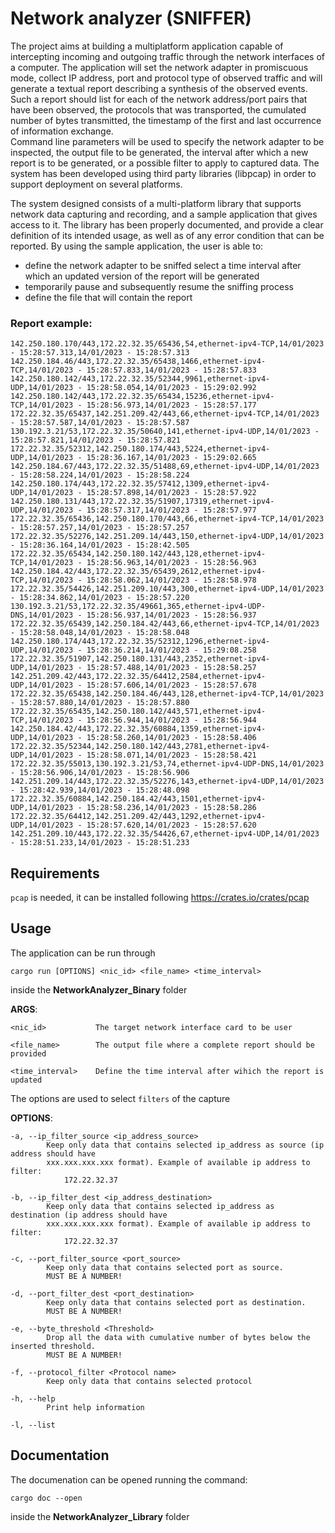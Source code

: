 # Network analyzer (SNIFFER)

The project aims at building a multiplatform application capable of intercepting incoming and outgoing traffic through the network interfaces of a computer. The application will set the network adapter in promiscuous mode, collect IP address, port and protocol type of observed traffic and will generate a textual report describing a synthesis of the observed events.<br>
Such a report should list for each of the network address/port pairs that have been observed, the protocols that was transported, the cumulated number of bytes transmitted, the timestamp of the first and last occurrence of information exchange.<br>
Command line parameters will be used to specify the network adapter to be inspected, the output file to be generated, the interval after which a new report is to be generated, or a possible filter to apply to captured data.
The system has been developed using third party libraries (libpcap) in order to support deployment on several platforms.


The system  designed consists of a multi-platform library that supports network data capturing and recording, and a sample application that gives access to it.
The library has been properly documented, and provide a clear definition of its intended usage, as well as of any error condition that can be reported.
By using the sample application, the user is able to:
* define the network adapter to be sniffed
select a time interval after which an updated version of the report will be generated
* temporarily pause and subsequently resume the sniffing process
* define the file that will contain the report


### Report example:
```csv
142.250.180.170/443,172.22.32.35/65436,54,ethernet-ipv4-TCP,14/01/2023 - 15:28:57.313,14/01/2023 - 15:28:57.313
142.250.184.46/443,172.22.32.35/65438,1466,ethernet-ipv4-TCP,14/01/2023 - 15:28:57.833,14/01/2023 - 15:28:57.833
142.250.180.142/443,172.22.32.35/52344,9961,ethernet-ipv4-UDP,14/01/2023 - 15:28:58.054,14/01/2023 - 15:29:02.992
142.250.180.142/443,172.22.32.35/65434,15236,ethernet-ipv4-TCP,14/01/2023 - 15:28:56.973,14/01/2023 - 15:28:57.177
172.22.32.35/65437,142.251.209.42/443,66,ethernet-ipv4-TCP,14/01/2023 - 15:28:57.587,14/01/2023 - 15:28:57.587
130.192.3.21/53,172.22.32.35/50640,141,ethernet-ipv4-UDP,14/01/2023 - 15:28:57.821,14/01/2023 - 15:28:57.821
172.22.32.35/52312,142.250.180.174/443,5224,ethernet-ipv4-UDP,14/01/2023 - 15:28:36.167,14/01/2023 - 15:29:02.665
142.250.184.67/443,172.22.32.35/51488,69,ethernet-ipv4-UDP,14/01/2023 - 15:28:58.224,14/01/2023 - 15:28:58.224
142.250.180.174/443,172.22.32.35/57412,1309,ethernet-ipv4-UDP,14/01/2023 - 15:28:57.898,14/01/2023 - 15:28:57.922
142.250.180.131/443,172.22.32.35/51907,17319,ethernet-ipv4-UDP,14/01/2023 - 15:28:57.317,14/01/2023 - 15:28:57.977
172.22.32.35/65436,142.250.180.170/443,66,ethernet-ipv4-TCP,14/01/2023 - 15:28:57.257,14/01/2023 - 15:28:57.257
172.22.32.35/52276,142.251.209.14/443,150,ethernet-ipv4-UDP,14/01/2023 - 15:28:36.164,14/01/2023 - 15:28:42.505
172.22.32.35/65434,142.250.180.142/443,128,ethernet-ipv4-TCP,14/01/2023 - 15:28:56.963,14/01/2023 - 15:28:56.963
142.250.184.42/443,172.22.32.35/65439,2612,ethernet-ipv4-TCP,14/01/2023 - 15:28:58.062,14/01/2023 - 15:28:58.978
172.22.32.35/54426,142.251.209.10/443,300,ethernet-ipv4-UDP,14/01/2023 - 15:28:34.862,14/01/2023 - 15:28:57.220
130.192.3.21/53,172.22.32.35/49661,365,ethernet-ipv4-UDP-DNS,14/01/2023 - 15:28:56.937,14/01/2023 - 15:28:56.937
172.22.32.35/65439,142.250.184.42/443,66,ethernet-ipv4-TCP,14/01/2023 - 15:28:58.048,14/01/2023 - 15:28:58.048
142.250.180.174/443,172.22.32.35/52312,1296,ethernet-ipv4-UDP,14/01/2023 - 15:28:36.214,14/01/2023 - 15:29:08.258
172.22.32.35/51907,142.250.180.131/443,2352,ethernet-ipv4-UDP,14/01/2023 - 15:28:57.488,14/01/2023 - 15:28:58.257
142.251.209.42/443,172.22.32.35/64412,2584,ethernet-ipv4-UDP,14/01/2023 - 15:28:57.606,14/01/2023 - 15:28:57.678
172.22.32.35/65438,142.250.184.46/443,128,ethernet-ipv4-TCP,14/01/2023 - 15:28:57.880,14/01/2023 - 15:28:57.880
172.22.32.35/65435,142.250.180.142/443,571,ethernet-ipv4-TCP,14/01/2023 - 15:28:56.944,14/01/2023 - 15:28:56.944
142.250.184.42/443,172.22.32.35/60884,1359,ethernet-ipv4-UDP,14/01/2023 - 15:28:58.260,14/01/2023 - 15:28:58.406
172.22.32.35/52344,142.250.180.142/443,2781,ethernet-ipv4-UDP,14/01/2023 - 15:28:58.071,14/01/2023 - 15:28:58.421
172.22.32.35/55013,130.192.3.21/53,74,ethernet-ipv4-UDP-DNS,14/01/2023 - 15:28:56.906,14/01/2023 - 15:28:56.906
142.251.209.14/443,172.22.32.35/52276,143,ethernet-ipv4-UDP,14/01/2023 - 15:28:42.939,14/01/2023 - 15:28:48.098
172.22.32.35/60884,142.250.184.42/443,1501,ethernet-ipv4-UDP,14/01/2023 - 15:28:58.236,14/01/2023 - 15:28:58.286
172.22.32.35/64412,142.251.209.42/443,1292,ethernet-ipv4-UDP,14/01/2023 - 15:28:57.620,14/01/2023 - 15:28:57.620
142.251.209.10/443,172.22.32.35/54426,67,ethernet-ipv4-UDP,14/01/2023 - 15:28:51.233,14/01/2023 - 15:28:51.233

```

## Requirements

 `pcap` is needed, it can be installed following https://crates.io/crates/pcap

## Usage

The application can be run through

 `cargo run [OPTIONS] <nic_id> <file_name> <time_interval>`

  inside the **NetworkAnalyzer_Binary** folder
  

**ARGS**:

    <nic_id>           The target network interface card to be user
    
    <file_name>        The output file where a complete report should be provided
    
    <time_interval>    Define the time interval after wihich the report is updated

The options are used to select `filters` of the capture


**OPTIONS**:

    -a, --ip_filter_source <ip_address_source>
            Keep only data that contains selected ip_address as source (ip address should have
            xxx.xxx.xxx.xxx format). Example of available ip address to filter:
                172.22.32.37

    -b, --ip_filter_dest <ip_address_destination>
            Keep only data that contains selected ip_address as destination (ip address should have
            xxx.xxx.xxx.xxx format). Example of available ip address to filter:
                172.22.32.37

    -c, --port_filter_source <port_source>
            Keep only data that contains selected port as source.
            MUST BE A NUMBER!

    -d, --port_filter_dest <port_destination>
            Keep only data that contains selected port as destination.
            MUST BE A NUMBER!

    -e, --byte_threshold <Threshold>
            Drop all the data with cumulative number of bytes below the inserted threshold.
            MUST BE A NUMBER!

    -f, --protocol_filter <Protocol name>
            Keep only data that contains selected protocol

    -h, --help
            Print help information

    -l, --list

## Documentation

The documenation can be opened running the command:


 `cargo doc --open`

 inside the **NetworkAnalyzer_Library** folder
